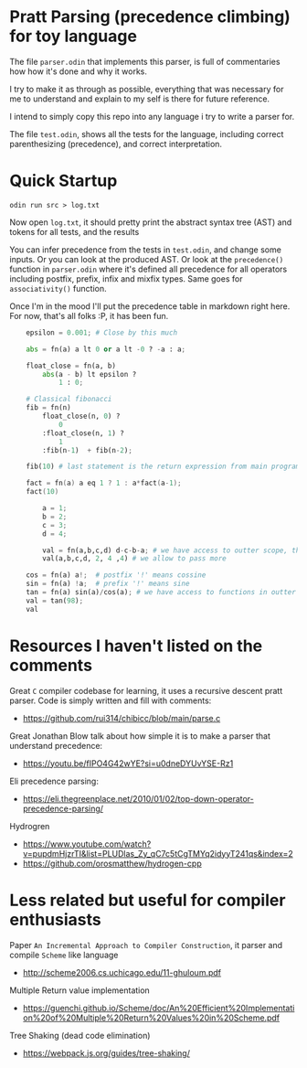 
# Pratt Parsing (precedence climbing) for toy language

The file `parser.odin` that implements this parser, is full of commentaries how how it's done and why it works.

I try to make it as through as possible, everything that was necessary for me to understand and explain to my self is there for future reference. 

I intend to simply copy this repo into any language i try to write a parser for.

The file `test.odin`, shows all the tests for the language, including correct parenthesizing (precedence), and correct interpretation.


# Quick Startup
`odin run src > log.txt`

Now open ``log.txt``, it should pretty print the abstract syntax tree (AST) and tokens for all tests, and the results

You can infer precedence from the tests in `test.odin`, and change some inputs. Or you can look at the produced AST. Or look at the `precedence()` function in `parser.odin` where it's defined all precedence for all operators including postfix, prefix, infix and mixfix types. Same goes for `associativity()` function.

Once I'm in the mood I'll put the precedence table in markdown right here. For now, that's all folks :P, it has been fun.

```py
    epsilon = 0.001; # Close by this much

    abs = fn(a) a lt 0 or a lt -0 ? -a : a;

    float_close = fn(a, b) 
        abs(a - b) lt epsilon ? 
            1 : 0;

    # Classical fibonacci
    fib = fn(n)  
        float_close(n, 0) ? 
            0
        :float_close(n, 1) ?
            1
        :fib(n-1)  + fib(n-2);

    fib(10) # last statement is the return expression from main program
```


```c
    fact = fn(a) a eq 1 ? 1 : a*fact(a-1);
    fact(10)
```


```py
        a = 1;
        b = 2;
        c = 3;
        d = 4;

        val = fn(a,b,c,d) d-c-b-a; # we have access to outter scope, that is global
        val(a,b,c,d, 2, 4 ,4) # we allow to pass more

```

```py
    cos = fn(a) a!;  # postfix '!' means cossine
    sin = fn(a) !a;  # prefix '!' means sine
    tan = fn(a) sin(a)/cos(a); # we have access to functions in outter scope
    val = tan(98);    
    val 
```


# Resources I haven't listed on the comments

Great `C` compiler codebase for learning, it uses a recursive descent pratt parser. Code is simply written and fill with comments:

- https://github.com/rui314/chibicc/blob/main/parse.c


Great Jonathan Blow talk about how simple it is to make a parser that understand precedence:

- https://youtu.be/fIPO4G42wYE?si=u0dneDYUvYSE-Rz1

Eli precedence parsing:

- https://eli.thegreenplace.net/2010/01/02/top-down-operator-precedence-parsing/

Hydrogren

- https://www.youtube.com/watch?v=pupdmHjzrTI&list=PLUDlas_Zy_qC7c5tCgTMYq2idyyT241qs&index=2
- https://github.com/orosmatthew/hydrogen-cpp



# Less related but useful for compiler enthusiasts

Paper ``An Incremental Approach to Compiler Construction``, it parser and compile `Scheme` like language

- http://scheme2006.cs.uchicago.edu/11-ghuloum.pdf


Multiple Return value implementation 

- https://guenchi.github.io/Scheme/doc/An%20Efficient%20Implementation%20of%20Multiple%20Return%20Values%20in%20Scheme.pdf

Tree Shaking (dead code elimination)

- https://webpack.js.org/guides/tree-shaking/

